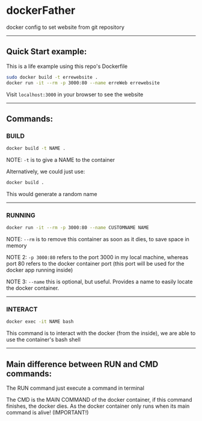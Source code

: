 # dockerFather
docker config to set website from git repository

----- 

## Quick Start example:
This is a life example using this repo's Dockerfile

``` bash
sudo docker build -t errewebsite .
docker run -it --rm -p 3000:80 --name erreWeb errewebsite
```
Visit `localhost:3000` in your browser to see the website

----- 

## Commands:

### BUILD
``` bash
docker build -t NAME .
```

NOTE: `-t` is to give a NAME to the container

Alternatively, we could just use:

``` bash
docker build .
```

This would generate a random name

----- 

### RUNNING
``` bash
docker run -it --rm -p 3000:80 --name CUSTOMNAME NAME
```

NOTE: `--rm` is to remove this container as soon as it dies, to save space in memory

NOTE 2: `-p 3000:80` refers to the port 3000 in my local machine, whereas port 80 refers to the docker container port (this port will be used for the docker app running inside) 

NOTE 3: `--name` this is optional, but useful. Provides a name to easily locate the docker container.

----- 

### INTERACT
``` bash
docker exec -it NAME bash
```

This command is to interact with the docker (from the inside), we are able to use the container's bash shell

----- 

## Main difference between RUN and CMD commands:

The RUN command just execute a command in terminal

The CMD is the MAIN COMMAND of the docker container, if this command finishes, the docker dies. As the docker container only runs when its main command is alive! (IMPORTANT!)

